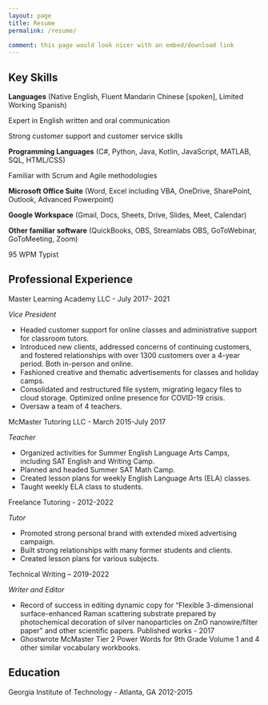 ```yaml
---
layout: page
title: Resume
permalink: /resume/

comment: this page would look nicer with an embed/download link
---
```





## Key Skills
**Languages** (Native English, Fluent Mandarin Chinese [spoken], Limited Working Spanish) 

Expert in English written and oral communication

Strong customer support and customer service skills	

**Programming Languages** (C#, Python, Java, Kotlin, JavaScript, MATLAB, SQL, HTML/CSS)

Familiar with Scrum and Agile methodologies

**Microsoft Office Suite** (Word, Excel including VBA, OneDrive, SharePoint, Outlook, Advanced Powerpoint)

**Google Workspace** (Gmail, Docs, Sheets, Drive, Slides, Meet, Calendar)

**Other familiar software** (QuickBooks, OBS, Streamlabs OBS, GoToWebinar, GoToMeeting, Zoom)

95 WPM Typist

## Professional Experience
Master Learning Academy LLC - July 2017- 2021

*Vice President*
- Headed customer support for online classes and administrative support for classroom tutors.
- Introduced new clients, addressed concerns of continuing customers, and fostered relationships with over 1300 customers over a 4-year period. Both in-person and online.
- Fashioned creative and thematic advertisements for classes and holiday camps.
- Consolidated and restructured file system, migrating legacy files to cloud storage. Optimized online presence for COVID-19 crisis.
- Oversaw a team of 4 teachers.

McMaster Tutoring LLC - March 2015-July 2017

*Teacher*
- Organized activities for Summer English Language Arts Camps, including SAT English and Writing Camp.
- Planned and headed Summer SAT Math Camp.
- Created lesson plans for weekly English Language Arts (ELA) classes.
- Taught weekly ELA class to students.

Freelance Tutoring - 2012-2022

*Tutor*
- Promoted strong personal brand with extended mixed advertising campaign.
- Built strong relationships with many former students and clients.
- Created lesson plans for various subjects.

Technical Writing – 2019-2022

*Writer and Editor*

- Record of success in editing dynamic copy for “Flexible 3-dimensional surface-enhanced Raman scattering substrate prepared by photochemical decoration of silver nanoparticles on ZnO nanowire/filter paper” and other scientific papers.
Published works - 2017
- Ghostwrote McMaster Tier 2 Power Words for 9th Grade Volume 1 and 4 other similar vocabulary workbooks.
## Education
Georgia Institute of Technology - Atlanta, GA 2012-2015




